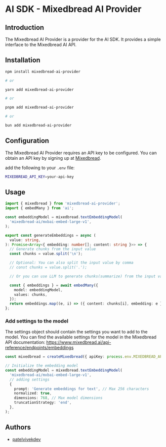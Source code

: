 # AI SDK - Mixedbread AI Provider

## Introduction

The Mixedbread AI Provider is a provider for the AI SDK. It provides a simple interface to the Mixedbread AI API.

## Installation

```bash
npm install mixedbread-ai-provider

# or

yarn add mixedbread-ai-provider

# or

pnpm add mixedbread-ai-provider

# or

bun add mixedbread-ai-provider
```

## Configuration

The Mixedbread AI Provider requires an API key to be configured. You can obtain an API key by signing up at [Mixedbread](https://mixedbread.ai).

add the following to your `.env` file:

```bash
MIXEDBREAD_API_KEY=your-api-key
```

## Usage

```typescript
import { mixedbread } from 'mixedbread-ai-provider';
import { embedMany } from 'ai';

const embeddingModel = mixedbread.textEmbeddingModel(
  'mixedbread-ai/mxbai-embed-large-v1',
);

export const generateEmbeddings = async (
  value: string,
): Promise<Array<{ embedding: number[]; content: string }>> => {
  // Generate chunks from the input value
  const chunks = value.split('\n');

  // Optional: You can also split the input value by comma
  // const chunks = value.split('.');

  // Or you can use LLM to generate chunks(summarize) from the input value

  const { embeddings } = await embedMany({
    model: embeddingModel,
    values: chunks,
  });
  return embeddings.map((e, i) => ({ content: chunks[i], embedding: e }));
};
```

### Add settings to the model

The settings object should contain the settings you want to add to the model. You can find the available settings for the model in the Mixedbread API documentation: https://www.mixedbread.ai/api-reference/endpoints/embeddings

```typescript
const mixedbread = createMixedbread({ apiKey: process.env.MIXEDBREAD_API_KEY });

// Initialize the embedding model
const embeddingModel = mixedbread.textEmbeddingModel(
  'mixedbread-ai/mxbai-embed-large-v1',
  // adding settings
  {
    prompt: 'Generate embeddings for text', // Max 256 characters
    normalized: true,
    dimensions: 768, // Max model dimensions
    truncationStrategy: 'end',
  },
);
```

## Authors

- [patelvivekdev](https://patelvivek.dev)

